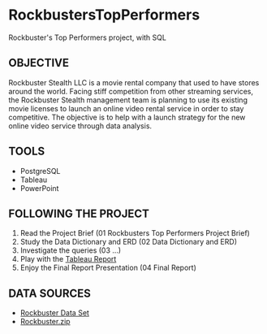 # RockbustersTopPerformers
Rockbuster's Top Performers project, with SQL


## OBJECTIVE

Rockbuster Stealth LLC is a movie rental company that used to have stores around the world. Facing stiff competition from other streaming services, the Rockbuster Stealth management team is planning to use its existing movie licenses to launch an online video rental service in order to stay competitive.
The objective is to help with a launch strategy for the new online video service through data analysis.


## TOOLS

- PostgreSQL
- Tableau
- PowerPoint


## FOLLOWING THE PROJECT

1. Read the Project Brief (01 Rockbusters Top Performers Project Brief)
2. Study the Data Dictionary and ERD (02 Data Dictionary and ERD)
3. Investigate the queries (03 ...)
4. Play with the [Tableau Report](https://public.tableau.com/app/profile/elena.dries/viz/3_10byElenaDries/Story1?publish=yes)
5. Enjoy the Final Report Presentation (04 Final Report)

## DATA SOURCES

- [Rockbuster Data Set](http://www.postgresqltutorial.com/wp-content/uploads/2019/05/dvdrental.zip)
- [Rockbuster.zip](https://drive.google.com/file/d/1hVzBWz5ORRbI37HA8p5tAiuZyMOe66yI/view)

